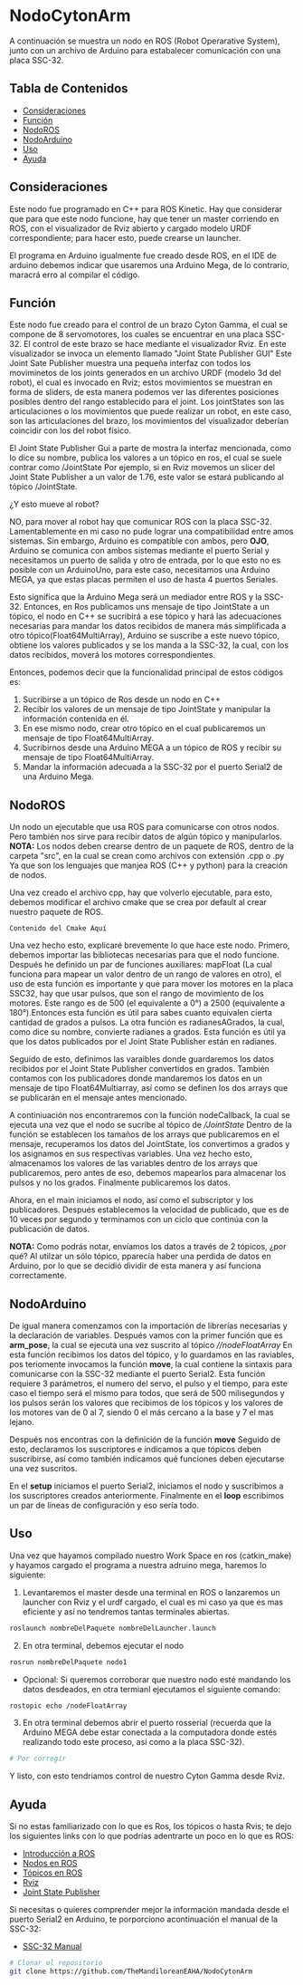 # NodoCytonArm

A continuación se muestra un nodo en ROS (Robot Operarative System), junto con un archivo de Arduino para estabalecer comunicación con una placa SSC-32.

## Tabla de Contenidos

- [Consideraciones](#consideraciones)
- [Función](#función)
- [NodoROS](#nodoros)
- [NodoArduino](#nodoarduino)
- [Uso](#uso)
- [Ayuda](#ayuda)

## Consideraciones

Este nodo fue programado en C++ para ROS Kinetic. Hay que considerar que para que este nodo funcione, hay que tener un master corriendo en ROS, con el
visualizador de Rviz abierto y cargado modelo URDF correspondiente; para hacer esto, puede crearse un launcher.

El programa en Arduino igualmente fue creado desde ROS, en el IDE de arduino debemos indicar que usaremos una Arduino Mega, de lo contrario, maracrá erro al compilar el código.

## Función

Este nodo fue creado para el control de un brazo Cyton Gamma, el cual se compone de 8 servomotores, los cuales se encuentrar en una placa SSC-32.
El control de este brazo se hace mediante el visualizador Rviz. En este visualizador se invoca un elemento llamado "Joint State Publisher GUI"
Este Joint Sate Publisher muestra una pequeña interfaz con todos los moviminetos de los joints generados en un archivo URDF (modelo 3d del robot),
el cual es invocado en Rviz; estos movimientos se muestran en forma de sliders, de esta manera podemos ver las diferentes posiciones posibles dentro
del rango establecido para el joint. Los jointStates son las articulaciones o los movimientos que puede realizar un robot, en este caso,
son las articulaciones del brazo, los movimientos del visualizador deberían coincidir con los del robot físico.

El Joint State Publisher Gui a parte de mostra la interfaz mencionada, como lo dice su nombre, publica los valores a un tópico en ros, el cual se suele contrar como /JointState
Por ejemplo, si en Rviz movemos un slicer del Joint State Publisher a un valor de 1.76, este valor se estará publicando al tópico /JointState.

¿Y esto mueve al robot?

NO, para mover al robot hay que comunicar ROS con la placa SSC-32. Lamentablemente en mi caso no pude lograr una compatibilidad entre amos sistemas.
Sin embargo, Arduino es compatible con ambos, pero **OJO**, Arduino se comunica con ambos sistemas mediante el puerto Serial y necesitamos un puerto
de salida y otro de entrada, por lo que esto no es posible con un ArduinoUno, para este caso, necesitamos una Arduino MEGA, ya que estas placas permiten
el uso de hasta 4 puertos Seriales.

Esto significa que la Arduino Mega será un mediador entre ROS y la SSC-32. Entonces, en Ros publicamos uns mensaje de tipo JointState a un tópico, el nodo en C++ se sucribirá a ese tópico
y hará las adecuaciones necesarias para mandar los datos recibidos de manera más simplificada a otro tópico(Float64MultiArray), Arduino se suscribe a este nuevo tópico, obtiene los valores publicados y se los manda a la SSC-32, la cual, con los datos recibidos, moverá los motores correspondientes.

Entonces, podemos decir que la funcionalidad principal de estos códigos es:

1. Sucribirse a un tópico de Ros desde un nodo en C++
2. Recibir los valores de un mensaje de tipo JointState y manipular la información contenida en él.
3. En ese mismo nodo, crear otro tópico en el cual publicaremos un mensaje de tipo Float64MultiArray.
4. Sucribirnos desde una Arduino MEGA a un tópico de ROS y recibir su mensaje de tipo Float64MultiArray.
5. Mandar la información adecuada a la SSC-32 por el puerto Serial2 de una Arduino Mega.

## NodoROS

Un nodo un ejecutable que usa ROS para comunicarse con otros nodos. Pero también nos sirve para recibir datos de algún tópico y manipularlos.
**NOTA:** Los nodos deben crearse dentro de un paquete de ROS, dentro de la carpeta "src", en la cual se crean como archivos con extensión .cpp o .py
Ya que son los lenguajes que manjea ROS (C++ y python) para la creación de nodos.

Una vez creado el archivo cpp, hay que volverlo ejecutable, para esto, debemos modificar el archivo cmake que se crea por default al crear nuestro paquete de ROS.

```text
Contenido del Cmake Aquí
```

Una vez hecho esto, explicaré brevemente lo que hace este nodo.
Primero, debemos importar las bibliotecas necesarias para que el nodo funcione.
Después he definido un par de funciones auxiliares:
mapFloat (La cual funciona para mapear un valor dentro de un rango de valores en otro), el uso de esta función es importante y que para mover los motores en la placa SSC32, hay que usar pulsos, que son el rango de movimiento de los motores. Este rango es de 500 (el equivalente a 0°) a 2500 (equivalente a 180°).Entonces esta función es útil para sabes cuanto equivalen cierta cantidad de grados a pulsos.
La otra función es radianesAGrados, la cual, como dice su nombre, convierte radianes a grados. Esta función es útil ya que los datos publicados por el Joint State Publisher están en radianes.

Seguido de esto, definimos las varaibles donde guardaremos los datos recibidos por el Joint State Publisher convertidos en grados. También contamos con los publicadores donde mandaremos los datos en un mensaje de tipo Float64Multiarray, así como se definen los dos arrays que se publicarán en el mensaje antes mencionado.

A continiuación nos encontraremos con la función nodeCallback, la cual se ejecuta una vez que el nodo se sucribe al tópico de _/JointState_
Dentro de la función se establecen los tamaños de los arrays que publicaremos en el mensaje, recuperamos los datos del JointState, los convertimos a grados y los asignamos en sus respectivas variables. Una vez hecho esto, almacenamos los valores de las variables dentro de los arrays que publicaremos, pero antes de eso, debemos mapearlos para almacenar los pulsos y no los grados. Finalmente publicaremos los datos.

Ahora, en el main iniciamos el nodo, así como el subscriptor y los publicadores. Después establecemos la velocidad de publicado, que es de 10 veces por segundo y terminamos con un ciclo que continúa con la publicación de datos.

**NOTA:** Como podrás notar, envíamos los datos a través de 2 tópicos, ¿por qué? Al utilzar un sólo tópico, pparecía haber una perdida de datos en Arduino, por lo que se decidió dividir de esta manera y así funciona correctamente.

## NodoArduino

De igual manera comenzamos con la importación de librerías necesarias y la declaración de variables.
Después vamos con la primer función que es **arm_pose**, la cual se ejecuta una vez suscrito al tópico _//nodeFloatArray_
En esta función recibimos los datos del tópico, y lo guardamos en las raviables, pos teriomente invocamos la función **move**, la cual contiene la sintaxis para comunicarse con la SSC-32 mediante el puerto Serial2. Esta función requiere 3 parámetros, el numero del servo, el pulso y el tiempo, para este caso el tiempo será el mismo para todos, que será de 500 milisegundos y los pulsos serán los valores que recibimos de los tópicos y los valores de los motores van de 0 al 7, siendo 0 el más cercano a la base y 7 el mas lejano.

Después nos encontras con la definición de la función **move**
Seguido de esto, declaramos los suscriptores e indicamos a que tópicos deben suscribirse, así como también indicamos qué funciones deben ejecutarse una vez suscritos.

En el **setup** iniciamos el puerto Serial2, iniciamos el nodo y suscribimos a los suscriptores creados anteriormente. Finalmente en el **loop** escribimos un par de líneas de configuración y eso sería todo.

## Uso

Una vez que hayamos compilado nuestro Work Space en ros (catkin_make) y hayamos cargado el programa a nuestra adruino mega, haremos lo siguiente:

1. Levantaremos el master desde una terminal en ROS o lanzaremos un launcher con Rviz y el urdf cargado, el cual es mi caso ya que es mas eficiente y
   así no tendremos tantas terminales abiertas.

```bash
roslaunch nombreDelPaquete nombreDelLauncher.launch
```

2. En otra terminal, debemos ejecutar el nodo

```bash
rosrun nombreDelPaquete nodo1
```

- Opcional: Si queremos corroborar que nuestro nodo esté mandando los datos desdeados, en otra termianl ejecutamos el siguiente comando:

```bash
rostopic echo /nodeFloatArray
```

3. En otra terminal debemos abrir el puerto rosserial (recuerda que la Arduino MEGA debe estar conectada a la computadora donde estés realizando todo este proceso, así como
   a la placa SSC-32).

```bash
# Por corregir

```

Y listo, con esto tendriamos control de nuestro Cyton Gamma desde Rviz.

## Ayuda

Si no estas familiarizado con lo que es Ros, los tópicos o hasta Rvis; te dejo los siguientes links con lo que podrías adentrarte un poco en lo que es ROS:

- [Introducción a ROS](https://wiki.ros.org/es/ROS/Introduccion)
- [Nodos en ROS](https://wiki.ros.org/ROS/Tutorials/UnderstandingNodes)
- [Tópicos en ROS](https://wiki.ros.org/ROS/Tutorials/UnderstandingTopics)
- [Rviz](https://wiki.ros.org/rviz/Tutorials)
- [Joint State Publisher](https://wiki.ros.org/joint_state_publisher)

Si necesitas o quieres comprender mejor la información mandada desde el puerto Serial2 en Arduino, te porporciono acontinuación el manual de la SSC-32:

- [SSC-32 Manual](https://wiki.lynxmotion.com/info/wiki/lynxmotion/view/servo-erector-set-system/ses-electronics/ses-modules/ssc-32/ssc-32-manual/)

```bash
# Clonar el repositorio
git clone https://github.com/TheMandiloreanEAHA/NodoCytonArm
```
